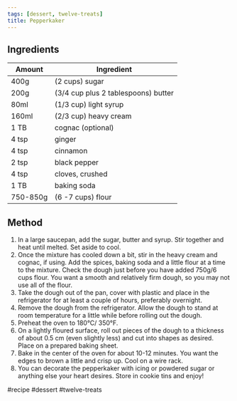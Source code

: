 ```yaml
---
tags: [dessert, twelve-treats]
title: Pepperkaker
---
```


## Ingredients
Amount | Ingredient
--- | ---
400g | (2 cups) sugar
200g | (3/4 cup plus 2 tablespoons) butter
80ml | (1/3 cup) light syrup
160ml | (2/3 cup) heavy cream
1 TB | cognac (optional)
4 tsp | ginger
4 tsp | cinnamon
2 tsp | black pepper
4 tsp | cloves, crushed 
1 TB | baking soda
750-850g | (6 -7 cups) flour

## Method
1. In a large saucepan, add the sugar, butter and syrup. Stir together and heat until melted. Set aside to cool.
2. Once the mixture has cooled down a bit, stir in the heavy cream and cognac, if using. Add the spices, baking soda and a little flour at a time to the mixture. Check the dough just before you have added 750g/6 cups flour. You want a smooth and relatively firm dough, so you may not use all of the flour.
3. Take the dough out of the pan, cover with plastic and place in the refrigerator for at least a couple of hours, preferably overnight.
4. Remove the dough from the refrigerator. Allow the dough to stand at room temperature for a little while before rolling out the dough.
5. Preheat the oven to 180°C/ 350°F.
6. On a lightly floured surface, roll out pieces of the dough to a thickness of about 0.5 cm (even slightly less) and cut into shapes as desired. Place on a prepared baking sheet.
7. Bake in the center of the oven for about 10-12 minutes. You want the edges to brown a little and crisp up. Cool on a wire rack.
8. You can decorate the pepperkaker with icing or powdered sugar or anything else your heart desires. Store in cookie tins and enjoy!

#recipe #dessert #twelve-treats 